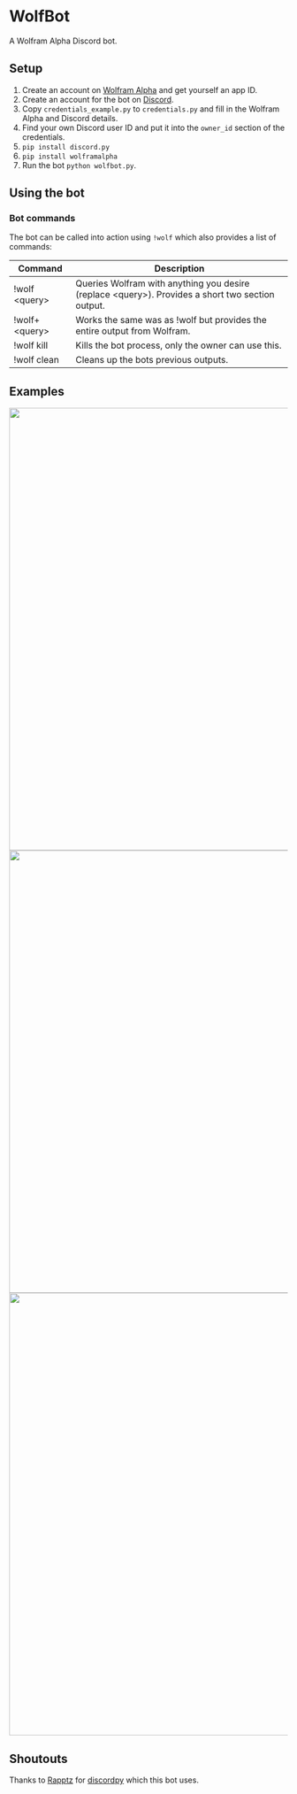 # WolfBot
A Wolfram Alpha Discord bot.

## Setup
1. Create an account on [Wolfram Alpha](https://developer.wolframalpha.com/portal/apisignup.html) and get yourself an app ID.
2. Create an account for the bot on [Discord](discordapp.com).
3. Copy `credentials_example.py` to `credentials.py` and fill in the Wolfram Alpha and Discord details.
4. Find your own Discord user ID and put it into the `owner_id` section of the credentials.
5. `pip install discord.py`
6. `pip install wolframalpha`
7. Run the bot `python wolfbot.py`.

## Using the bot
### Bot commands
The bot can be called into action using `!wolf` which also provides a list of commands:

Command       | Description
------------- | -------------
!wolf \<query\> | Queries Wolfram with anything you desire (replace \<query\>). Provides a short two section output.
!wolf+ \<query\>| Works the same was as !wolf <query> but provides the entire output from Wolfram.
!wolf kill    | Kills the bot process, only the owner can use this.
!wolf clean   | Cleans up the bots previous outputs.

## Examples

<img src="https://zippy.gfycat.com/DimpledDependentEagle.gif" width="800">
<img src="https://zippy.gfycat.com/FreeWaryBittern.gif" width="800">
<img src="https://zippy.gfycat.com/SophisticatedPerkyElkhound.gif" width="800">

## Shoutouts
Thanks to [Rapptz](https://github.com/Rapptz) for [discordpy](https://github.com/Rapptz/discord.py) which this bot uses.

